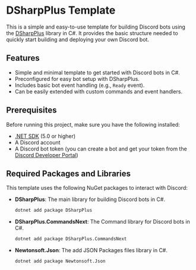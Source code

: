 # DSharpPlus Template

This is a simple and easy-to-use template for building Discord bots using the [DSharpPlus](https://github.com/DSharpPlus/DSharpPlus) library in C#. It provides the basic structure needed to quickly start building and deploying your own Discord bot.

## Features

- Simple and minimal template to get started with Discord bots in C#.
- Preconfigured for easy bot setup with DSharpPlus.
- Includes basic bot event handling (e.g., `Ready` event).
- Can be easily extended with custom commands and event handlers.

## Prerequisites

Before running this project, make sure you have the following installed:

- [.NET SDK](https://dotnet.microsoft.com/download/dotnet) (5.0 or higher)
- A Discord account
- A Discord bot token (you can create a bot and get your token from the [Discord Developer Portal](https://discord.com/developers/applications))

## Required Packages and Libraries

This template uses the following NuGet packages to interact with Discord:

- **DSharpPlus**: The main library for building Discord bots in C#.
  ```bash
  dotnet add package DSharpPlus
- **DSharpPlus.CommandsNext**: The Command library for Discord bots in C#.
  ```bash
  dotnet add package DSharpPlus.CommandsNext
- **Newtonsoft.Json**: The add JSON Packages files library in C#.
  ```bash
  dotnet add package Newtonsoft.Json
